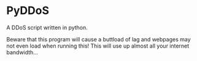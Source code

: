# PyDDoS
A DDoS script written in python.
<p>Beware that this program will cause a buttload of lag and webpages may not even load when running this! This will use up almost all your internet bandwidth...</b>
